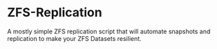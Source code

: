 # ZFS-Replication
A mostly simple ZFS replication script that will automate snapshots and replication to make your ZFS Datasets resilient.
